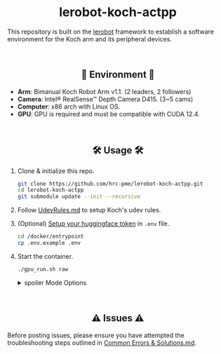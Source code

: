 # <div align="center"> lerobot-koch-actpp </div>

This repository is built on the [lerobot](https://github.com/hrc-pme/lerobot/tree/33724a273dfa3a62b845cbbb030b21b71fc5d12b) framework to establish a software environment for the Koch arm and its peripheral devices.

<br/>

##  <div align="center"> 🌱 Environment 🌱 </div>

* **Arm**: Bimanual Koch Robot Arm v1.1. (2 leaders, 2 followers)
* **Camera**: Intel® RealSense™ Depth Camera D415. (3~5 cams)
* **Computer**: x86 arch with Linux OS.
* **GPU**: GPU is required and must be compatible with CUDA 12.4.

<br/>

##  <div align="center"> 🛠️ Usage 🛠️ </div>

1. Clone & initialize this repo.
   
   ```bash
   git clone https://github.com/hrc-pme/lerobot-koch-actpp.git
   cd lerobot-koch-actpp
   git submodule update --init --recursive
   ```

2. Follow [UdevRules.md](/assets/README-udev.md) to setup Koch's udev rules.

3. (Optional) [Setup your huggingface token](https://huggingface.co/docs/hub/security-tokens) in `.env` file.
   
   ```bash
   cd /docker/entrypoint
   cp .env.example .env
   ```

4. Start the container.

   ```bash
   ./gpu_run.sh raw
   ```

   <details> 
      <summary> spoiler Mode Options </summary>

      - `raw`:        Enter the env without running any node.  
      - `ws-build`:   Colcon build ROS2 workspace.  
      - `arm-cali`:   Calibrate Koch Robot Arms.  
      - `arm-sync`:   Synchronize Koch.  
      - `armv-sync`:  Synchronize Koch & launch Realsense.  
      - `armv-rec`:   Record Koch and Realsense.  
      - `train`:      Train custom dataset.  
      - `deploy`:     Deploy custom model.  
   </details>

<br/>

##  <div align="center"> ⚠️ Issues ⚠️ </div>

Before posting issues, please ensure you have attempted the troubleshooting steps outlined in [Common Errors & Solutions.md](/assets/README-error.md).
